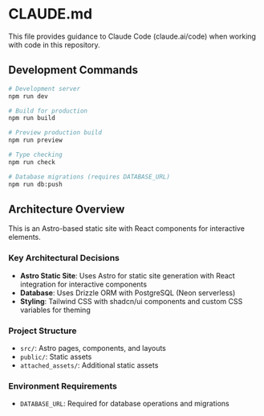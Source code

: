 # CLAUDE.md

This file provides guidance to Claude Code (claude.ai/code) when working with code in this repository.

## Development Commands

```bash
# Development server
npm run dev

# Build for production
npm run build

# Preview production build
npm run preview

# Type checking
npm run check

# Database migrations (requires DATABASE_URL)
npm run db:push
```

## Architecture Overview

This is an Astro-based static site with React components for interactive elements.

### Key Architectural Decisions

- **Astro Static Site**: Uses Astro for static site generation with React integration for interactive components
- **Database**: Uses Drizzle ORM with PostgreSQL (Neon serverless)
- **Styling**: Tailwind CSS with shadcn/ui components and custom CSS variables for theming

### Project Structure

- `src/`: Astro pages, components, and layouts
- `public/`: Static assets
- `attached_assets/`: Additional static assets

### Environment Requirements

- `DATABASE_URL`: Required for database operations and migrations